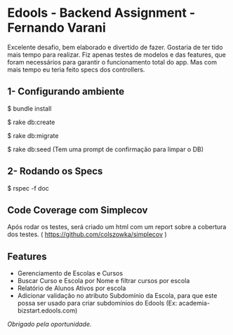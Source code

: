 # Edools - Backend Assignment - Fernando Varani

Excelente desafio, bem elaborado e divertido de fazer. Gostaria de ter tido mais tempo para realizar.
Fiz apenas testes de modelos e das features, que foram necessários para garantir o funcionamento total do app. Mas com mais tempo eu teria feito specs dos controllers.

## 1- Configurando ambiente
$ bundle install

$ rake db:create

$ rake db:migrate

$ rake db:seed (Tem uma prompt de confirmação para limpar o DB)

## 2- Rodando os Specs
$ rspec -f doc

## Code Coverage com Simplecov
Após rodar os testes, será criado um html com um report sobre a cobertura dos testes.
( https://github.com/colszowka/simplecov ) 

## Features

- Gerenciamento de Escolas e Cursos
- Buscar Curso e Escola por Nome e filtrar cursos por escola
- Relatório de Alunos Ativos por escola
- Adicionar validação no atributo Subdomínio da Escola, para que este possa ser usado para criar subdomínios do Edools (Ex: academia-bizstart.edools.com)

*Obrigado pela oportunidade.*
